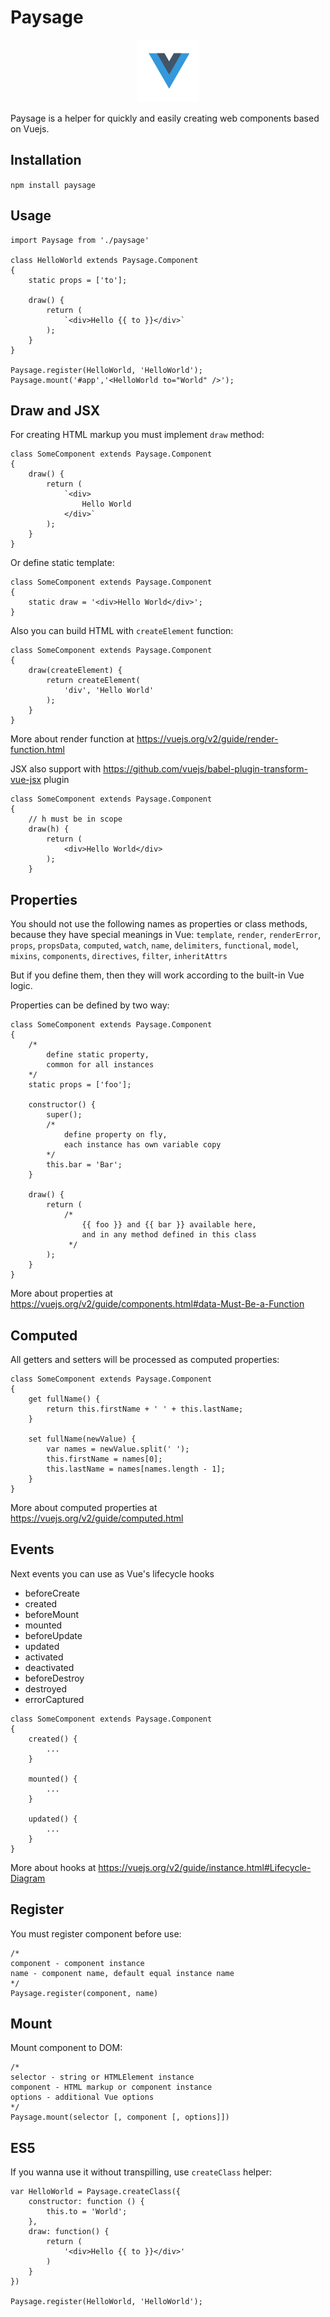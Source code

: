 # Paysage

<p align="center">
    <img src="https://raw.githubusercontent.com/undercloud/paysage/master/logo.png" />
</p>

Paysage is a helper for quickly and easily creating web components based on Vuejs.

## Installation
`npm install paysage`

## Usage
```JS
import Paysage from './paysage'

class HelloWorld extends Paysage.Component
{
    static props = ['to'];

    draw() {
        return (
            `<div>Hello {{ to }}</div>`
        );
    }
}

Paysage.register(HelloWorld, 'HelloWorld');
Paysage.mount('#app','<HelloWorld to="World" />');
```

## Draw and JSX
For creating HTML markup you must implement `draw` method:
```JS
class SomeComponent extends Paysage.Component
{
    draw() {
        return (
            `<div>
                Hello World
            </div>`
        );
    }
}
```

Or define static template:
```JS
class SomeComponent extends Paysage.Component
{    
    static draw = '<div>Hello World</div>';
}
```

Also you can build HTML with `createElement` function:
```JS
class SomeComponent extends Paysage.Component
{
    draw(createElement) {
        return createElement(
            'div', 'Hello World'
        );
    }
}
```
More about render function at https://vuejs.org/v2/guide/render-function.html

JSX also support with https://github.com/vuejs/babel-plugin-transform-vue-jsx plugin
```JSX
class SomeComponent extends Paysage.Component
{
    // h must be in scope
    draw(h) {
        return (
            <div>Hello World</div>
        );
    }

```

## Properties

You should not use the following names as properties or class methods, 
because they have special meanings in Vue:
`template`, `render`, `renderError`,
`props`, `propsData`, `computed`,
`watch`, `name`, `delimiters`,
`functional`, `model`, `mixins`,
`components`, `directives`, `filter`,
`inheritAttrs`

But if you define them, then they will work according to the built-in Vue logic.

Properties can be defined by two way:
```JS
class SomeComponent extends Paysage.Component
{
    /* 
        define static property,
        common for all instances 
    */
    static props = ['foo'];

    constructor() {
        super();
        /* 
            define property on fly,
            each instance has own variable copy
        */
        this.bar = 'Bar';
    }

    draw() {
        return (
            /*
                {{ foo }} and {{ bar }} available here,
                and in any method defined in this class
             */
        );
    }
}
```
More about properties at https://vuejs.org/v2/guide/components.html#data-Must-Be-a-Function

## Computed
All getters and setters will be processed as computed properties:
```JS
class SomeComponent extends Paysage.Component
{
    get fullName() {
        return this.firstName + ' ' + this.lastName;
    }

    set fullName(newValue) {
        var names = newValue.split(' ');
        this.firstName = names[0];
        this.lastName = names[names.length - 1];
    }
}
```
More about computed properties at https://vuejs.org/v2/guide/computed.html

## Events
Next events you can use as Vue's lifecycle hooks

* beforeCreate
* created
* beforeMount
* mounted
* beforeUpdate
* updated
* activated
* deactivated
* beforeDestroy
* destroyed
* errorCaptured

```JS
class SomeComponent extends Paysage.Component
{
    created() {
        ...
    }

    mounted() {
        ...
    }

    updated() {
        ...
    }
}
```

More about hooks at https://vuejs.org/v2/guide/instance.html#Lifecycle-Diagram

## Register
You must register component before use:
```JS
/*
component - component instance
name - component name, default equal instance name
*/
Paysage.register(component, name)
```

## Mount
Mount component to DOM:
```JS
/*
selector - string or HTMLElement instance
component - HTML markup or component instance
options - additional Vue options
*/
Paysage.mount(selector [, component [, options]])
```

## ES5
If you wanna use it without transpilling, use `createClass` helper:
```JS
var HelloWorld = Paysage.createClass({
    constructor: function () {
        this.to = 'World';
    },
    draw: function() {
        return (
            '<div>Hello {{ to }}</div>'
        )
    }
})

Paysage.register(HelloWorld, 'HelloWorld');
```

